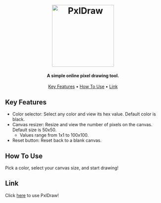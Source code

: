 <h1 align="center">
  <br>
  <img src="https://i.imgur.com/JPatjUR.png" alt="PxlDraw" width="200">
  <br>

</h1>

<h4 align="center">A simple online pixel drawing tool.</h4>

<p align="center">
  <a href="#key-features">Key Features</a> •
  <a href="#how-to-use">How To Use</a> •
  <a href="#invite">Link</a>
</p>

## Key Features

* Color selector: Select any color and view its hex value. Default color is black.
* Canvas resizer: Resize and view the number of pixels on the canvas. Default size is 50x50.
    - Values range from 1x1 to 100x100. 
* Reset button: Reset back to a blank canvas.

## How To Use

Pick a color, select your canvas size, and start drawing!

## Link

Click <a href="https://nsanchez9009.github.io/PxlDraw/">here</a> to use PxlDraw!
